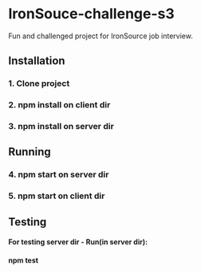 # IronSouce-challenge-s3
Fun and challenged project for IronSource job interview.

## Installation
### 1. Clone project
### 2. npm install on client dir
### 3. npm install on server dir

## Running
### 4. npm start on server dir
### 5. npm start on client dir

## Testing

#### For testing server dir - Run(in server dir):
#### npm test